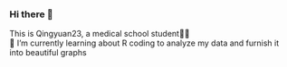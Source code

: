 ### Hi there 👋
This is Qingyuan23, a medical school student👨‍⚕️<br>
🌱 I’m currently learning about R coding to analyze my data and furnish it into beautiful graphs
<!--
**Qingyuan23/Qingyuan23** is a ✨ _special_ ✨ repository because its `README.md` (this file) appears on your GitHub profile.

Here are some ideas to get you started:

- 🔭 I’m currently working on ...
- 🌱 I’m currently learning ...
- 👯 I’m looking to collaborate on ...
- 🤔 I’m looking for help with ...
- 💬 Ask me about ...
- 📫 How to reach me: ...
- 😄 Pronouns: ...
- ⚡ Fun fact: ...
-->
